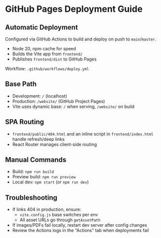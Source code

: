 # GitHub Pages Deployment Guide

## Automatic Deployment

Configured via GitHub Actions to build and deploy on push to `main`/`master`.
- Node 20, npm cache for speed
- Builds the Vite app from `frontend/`
- Publishes `frontend/dist` to GitHub Pages

Workflow: `.github/workflows/deploy.yml`

## Base Path
- Development: `/` (localhost)
- Production: `/website/` (GitHub Project Pages)
- Vite uses dynamic base: `/` when serving, `/website/` on build

## SPA Routing
- `frontend/public/404.html` and an inline script in `frontend/index.html` handle refresh/deep links
- React Router manages client-side routing

## Manual Commands
- Build: `npm run build`
- Preview build: `npm run preview`
- Local dev: `npm start` (or `npm run dev`)

## Troubleshooting
- If links 404 in production, ensure:
  - `vite.config.js` base switches per env
  - All asset URLs go through `getAssetPath`
- If images/PDFs fail locally, restart dev server after config changes
- Review the Actions logs in the "Actions" tab when deployments fail

